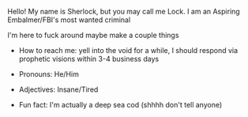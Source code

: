 Hello!
My name is Sherlock, but you may call me Lock.
I am an Aspiring Embalmer/FBI's most wanted criminal 

I'm here to fuck around maybe make a couple things



-  How to reach me: yell into the void for a while, I should respond via prophetic visions within 3-4 business days

-  Pronouns: He/Him 

-  Adjectives: Insane/Tired

-  Fun fact: I'm actually a deep sea cod (shhhh don't tell anyone)
 
